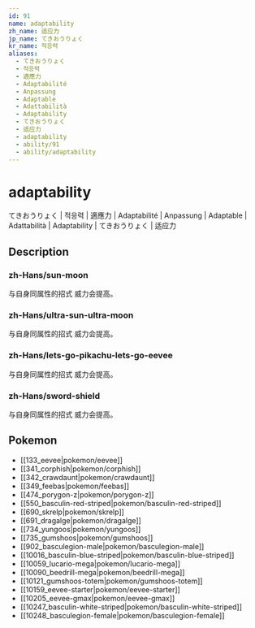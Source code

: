 ```yaml
---
id: 91
name: adaptability
zh_name: 适应力
jp_name: てきおうりょく
kr_name: 적응력
aliases:
  - てきおうりょく
  - 적응력
  - 適應力
  - Adaptabilité
  - Anpassung
  - Adaptable
  - Adattabilità
  - Adaptability
  - てきおうりょく
  - 适应力
  - adaptability
  - ability/91
  - ability/adaptability
---
```

# adaptability

てきおうりょく | 적응력 | 適應力 | Adaptabilité | Anpassung | Adaptable | Adattabilità | Adaptability | てきおうりょく | 适应力

## Description

### zh-Hans/sun-moon

与自身同属性的招式
威力会提高。

### zh-Hans/ultra-sun-ultra-moon

与自身同属性的招式
威力会提高。

### zh-Hans/lets-go-pikachu-lets-go-eevee

与自身同属性的招式
威力会提高。

### zh-Hans/sword-shield

与自身同属性的招式
威力会提高。

## Pokemon

- [[133_eevee|pokemon/eevee]]
- [[341_corphish|pokemon/corphish]]
- [[342_crawdaunt|pokemon/crawdaunt]]
- [[349_feebas|pokemon/feebas]]
- [[474_porygon-z|pokemon/porygon-z]]
- [[550_basculin-red-striped|pokemon/basculin-red-striped]]
- [[690_skrelp|pokemon/skrelp]]
- [[691_dragalge|pokemon/dragalge]]
- [[734_yungoos|pokemon/yungoos]]
- [[735_gumshoos|pokemon/gumshoos]]
- [[902_basculegion-male|pokemon/basculegion-male]]
- [[10016_basculin-blue-striped|pokemon/basculin-blue-striped]]
- [[10059_lucario-mega|pokemon/lucario-mega]]
- [[10090_beedrill-mega|pokemon/beedrill-mega]]
- [[10121_gumshoos-totem|pokemon/gumshoos-totem]]
- [[10159_eevee-starter|pokemon/eevee-starter]]
- [[10205_eevee-gmax|pokemon/eevee-gmax]]
- [[10247_basculin-white-striped|pokemon/basculin-white-striped]]
- [[10248_basculegion-female|pokemon/basculegion-female]]

